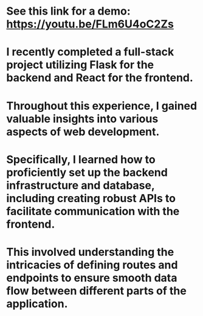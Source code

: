 # See this link for a demo: https://youtu.be/FLm6U4oC2Zs
# I recently completed a full-stack project utilizing Flask for the backend and React for the frontend. 
# Throughout this experience, I gained valuable insights into various aspects of web development. 
# Specifically, I learned how to proficiently set up the backend infrastructure and database, including creating robust APIs to facilitate communication with the frontend. 
# This involved understanding the intricacies of defining routes and endpoints to ensure smooth data flow between different parts of the application. 
